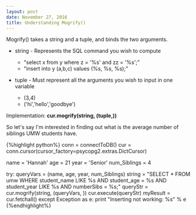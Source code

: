 ```yaml
---
layout: post
date: November 27, 2016
title: Understanding Mogrify()
---
```


Mogrify() takes a string and a tuple, and binds the two arguments.

  * string - Represents the SQL command you wish to compute 
    * "select x from y where z = '%s' and zz = '%s';"
    * "insert into y (a,b,c) values (%s, %s, %s);"
        
  * tuple - Must represent all the arguments you wish to input in one variable
    * (3,4)
    * ('hi','hello','goodbye')

Implementation:     **cur.mogrify(string, (tuple,))**

So let's say I'm interested in finding out what is the average number of siblings UMW students have.

{%highlight python%}
conn = connectToDB()
cur = conn.cursor(cursor_factory=psycopg2.extras.DictCursor)

name = 'Hannah'
age = 21
year = 'Senior'
num_Siblings = 4

try:
    queryVars = (name, age, year, num_Siblings)
    string = "SELECT * FROM umw WHERE student_name LIKE %s AND student_age = %s AND student_year LIKE %s AND numberSibs = %s;"
    queryStr = cur.mogrify(string, (queryVars, ))
    cur.execute(queryStr)
    myResult = cur.fetchall()
except Exception as e:
  print "Inserting not working: %s" % e
{%endhighlight%}
